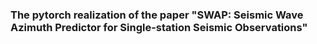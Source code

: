 ### The pytorch realization of the paper "SWAP: Seismic Wave Azimuth Predictor for Single-station Seismic Observations"